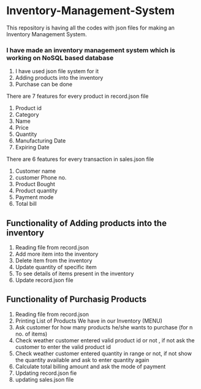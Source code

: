 # Inventory-Management-System
This  repository is having all the codes with json files for making an Inventory Management System.

### I have made an inventory management system which is working on NoSQL based database 
1. I have used json file system for it 
2. Adding products into the inventory
3. Purchase can be done


There are 7 features for every product in record.json file
1. Product id
2. Category 
3. Name 
4. Price 
5. Quantity
6. Manufacturing Date
7. Expiring Date

There are 6 features for every transaction in sales.json file
1. Customer name
2. customer Phone no.
3. Product Bought
4. Product quantity
5. Payment mode
6. Total bill


## Functionality of Adding products into the inventory
1. Reading file from record.json
2. Add more item into the inventory
3. Delete item from the inventory
4. Update quantity of specific item
5. To see details of items present in the inventory
6. Update record.json file

## Functionality of Purchasig Products
1. Reading file from record.json
2. Printing List of Products We have in our Inventory (MENU)
3. Ask customer for how many products he/she wants to purchase (for n no. of items)
4. Check weather customer entered valid product id or not , if not ask the customer to enter the valid product id
5. Check weather customer entered quantity in range or not, if not show the quantity available and ask to enter quantity again
6. Calculate total billing amount and ask the mode of payment
7. Updating record.json fie
8. updating sales.json file

